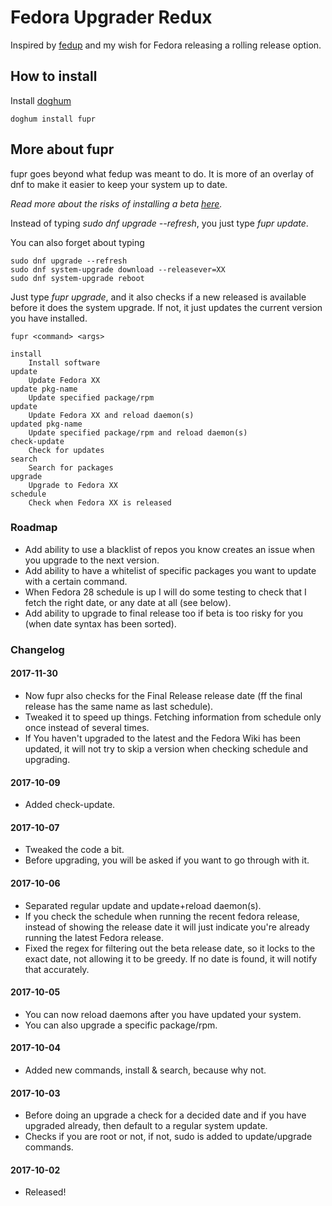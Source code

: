 # Fedora Upgrader Redux

Inspired by [fedup](https://fedoraproject.org/wiki/FedUp) and my wish for Fedora releasing a rolling release option.

## How to install

Install [doghum](https://github.com/DokterW/doghum)

`doghum install fupr`

## More about fupr

fupr goes beyond what fedup was meant to do. It is more of an overlay of dnf to make it easier to keep your system up to date.

*Read more about the risks of installing a beta [here](https://fedoraproject.org/wiki/Upgrading).*

Instead of typing _sudo dnf upgrade --refresh_, you just type _fupr update_.

You can also forget about typing
```
sudo dnf upgrade --refresh
sudo dnf system-upgrade download --releasever=XX
sudo dnf system-upgrade reboot
```
Just type _fupr upgrade_, and it also checks if a new released is available before it does the system upgrade. If not, it just updates the current version you have installed.

```
fupr <command> <args>

install
    Install software
update
    Update Fedora XX
update pkg-name
    Update specified package/rpm
update
    Update Fedora XX and reload daemon(s)
updated pkg-name
    Update specified package/rpm and reload daemon(s)
check-update
    Check for updates
search
    Search for packages
upgrade
    Upgrade to Fedora XX
schedule
    Check when Fedora XX is released
```

### Roadmap

* Add ability to use a blacklist of repos you know creates an issue when you upgrade to the next version.
* Add ability to have a whitelist of specific packages you want to update with a certain command.
* When Fedora 28 schedule is up I will do some testing to check that I fetch the right date, or any date at all (see below).
* Add ability to upgrade to final release too if beta is too risky for you (when date syntax has been sorted).

### Changelog

#### 2017-11-30
* Now fupr also checks for the Final Release release date (ff the final release has the same name as last schedule).
* Tweaked it to speed up things. Fetching information from schedule only once instead of several times.
* If You haven't upgraded to the latest and the Fedora Wiki has been updated, it will not try to skip a version when checking schedule and upgrading.

#### 2017-10-09
* Added check-update.

#### 2017-10-07
* Tweaked the code a bit.
* Before upgrading, you will be asked if you want to go through with it.

#### 2017-10-06
* Separated regular update and update+reload daemon(s).
* If you check the schedule when running the recent fedora release, instead of showing the release date it will just indicate you're already running the latest Fedora release.
* Fixed the regex for filtering out the beta release date, so it locks to the exact date, not allowing it to be greedy. If no date is found, it will notify that accurately.

#### 2017-10-05
* You can now reload daemons after you have updated your system.
* You can also upgrade a specific package/rpm.

#### 2017-10-04
* Added new commands, install & search, because why not.

#### 2017-10-03
* Before doing an upgrade a check for a decided date and if you have upgraded already, then default to a regular system update.
* Checks if you are root or not, if not, sudo is added to update/upgrade commands.

#### 2017-10-02
* Released!
